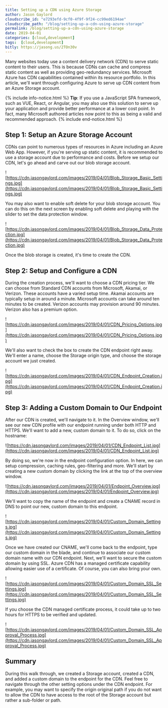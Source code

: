 ```yaml
---
title: Setting up a CDN using Azure Storage
author: Jason Gaylord
cloudscribe_id: "e7293efd-9cf0-4f9f-9f24-cc99ed6194ae"
cloudscribe_path: "/blog/setting-up-a-cdn-using-azure-storage"
permalink: /blog/setting-up-a-cdn-using-azure-storage
date: 2019-04-01
categories: [cloud,development]
tags:  [cloud,development]
bitly: https://jasong.us/2TOn30v
---
```


Many websites today use a content delivery network (CDN) to serve static content to their users. This is because CDNs can cache and compress static content as well as providing geo-redundancy services. Microsoft Azure has CDN capabilities contained within its resource portfolio. In this article, we'll want through configuring Azure to serve up CDN content from an Azure Storage account.

{% include info-notice.html %}
<strong>Tip</strong>: If you use a JavaScript SPA framework, such as VUE, React, or Angular, you may also use this solution to serve up your application and provide better performance at a lower cost point. In fact, many Microsoft authored articles now point to this as being a valid and recommended approach.
{% include end-notice.html %}

## Step 1: Setup an Azure Storage Account
CDNs can point to numerous types of resources in Azure including an Azure Web App. However, if you're serving up static content, it is recommended to use a storage account due to performance and costs. Before we setup our CDN, let's go ahead and carve out our blob storage account.  

![https://cdn.jasongaylord.com/images/2019/04/01/Blob_Storage_Basic_Settings.jpg](https://cdn.jasongaylord.com/images/2019/04/01/Blob_Storage_Basic_Settings.jpg)

You may also want to enable soft delete for your blob storage account. You can do this on the next screen by enabling soft delete and playing with the slider to set the data protection window.

![https://cdn.jasongaylord.com/images/2019/04/01/Blob_Storage_Data_Protection.jpg](https://cdn.jasongaylord.com/images/2019/04/01/Blob_Storage_Data_Protection.jpg)

Once the blob storage is created, it's time to create the CDN. 

## Step 2: Setup and Configure a CDN
During the creation process, we'll want to choose a CDN pricing tier. We can choose from Standard CDN accounts from Microsoft, Akamai, or Verizon. These accounts have a varied setup time. Akamai accounts are typically setup in around a minute. Microsoft accounts can take around ten minutes to be created. Verizon accounts may provision around 90 minutes. Verizon also has a premium option.

![https://cdn.jasongaylord.com/images/2019/04/01/CDN_Pricing_Options.jpg](https://cdn.jasongaylord.com/images/2019/04/01/CDN_Pricing_Options.jpg)

We'll also want to check the box to create the CDN endpoint right away. We'll enter a name, choose the Storage origin type, and choose the storage account we just created.

![https://cdn.jasongaylord.com/images/2019/04/01/CDN_Endpoint_Creation.jpg](https://cdn.jasongaylord.com/images/2019/04/01/CDN_Endpoint_Creation.jpg)

## Step 3: Adding a Custom Domain to Our Endpoint
After our CDN is created, we'll navigate to it. In the Overview window, we'll see our new CDN profile with our endpoint running under both HTTP and HTTPS. We'll want to add a new, custom domain to it. To do so, click on the hostname:

![https://cdn.jasongaylord.com/images/2019/04/01/CDN_Endpoint_List.jpg](https://cdn.jasongaylord.com/images/2019/04/01/CDN_Endpoint_List.jpg)

By doing so, we're now in the endpoint configuration option. In here, we can setup compression, caching rules, geo-filtering and more. We'll start by creating a new custom domain by clicking the link at the top of the overview window.

![https://cdn.jasongaylord.com/images/2019/04/01/Endpoint_Overview.jpg](https://cdn.jasongaylord.com/images/2019/04/01/Endpoint_Overview.jpg)

We'll want to copy the name of the endpoint and create a CNAME record in DNS to point our new, custom domain to this endpoint.

![https://cdn.jasongaylord.com/images/2019/04/01/Custom_Domain_Settings.jpg](https://cdn.jasongaylord.com/images/2019/04/01/Custom_Domain_Settings.jpg)

Once we have created our CNAME, we'll come back to the endpoint, type our custom domain in the blade, and continue to associate our custom domain name with our CDN endpoint. Next, we'll want to secure the custom domain by using SSL. Azure CDN has a managed certificate capability allowing easier use of a certificate. Of course, you can also bring your own. 

![https://cdn.jasongaylord.com/images/2019/04/01/Custom_Domain_SSL_Settings.jpg](https://cdn.jasongaylord.com/images/2019/04/01/Custom_Domain_SSL_Settings.jpg)

If you choose the CDN managed certificate process, it could take up to two hours for HTTPS to be verified and updated. 

![https://cdn.jasongaylord.com/images/2019/04/01/Custom_Domain_SSL_Approval_Process.jpg](https://cdn.jasongaylord.com/images/2019/04/01/Custom_Domain_SSL_Approval_Process.jpg)

## Summary
During this walk through, we created a Storage account, created a CDN, and added a custom domain to the endpoint for the CDN. Feel free to navigate through the other setting options under the CDN endpoint. For example, you may want to specify the origin original path if you do not want to allow the CDN to have access to the root of the Storage account but rather a sub-folder or path.